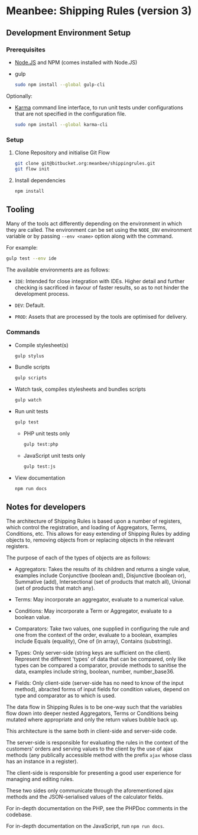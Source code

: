 Meanbee: Shipping Rules (version 3)
==============================================================================

Development Environment Setup
------------------------------------------------------------------------------

### Prerequisites

-   [Node.JS](https://nodejs.org) and NPM (comes installed with Node.JS)

-   gulp

    ```bash
    sudo npm install --global gulp-cli
    ```

Optionally:

-   [Karma](https://karma-runner.github.io) command line interface, to run unit
    tests under configurations that are not specified in the configuration file.

    ```bash
    sudo npm install --global karma-cli
    ```

### Setup

1.  Clone Repository and initialise Git Flow

    ```bash
    git clone git@bitbucket.org:meanbee/shippingrules.git
    git flow init
    ```

2.  Install dependencies

    ```bash
    npm install
    ```

Tooling
------------------------------------------------------------------------------

Many of the tools act differently depending on the environment in which they are
called. The environment can be set using the `NODE_ENV` environment variable or
by passing `--env <name>` option along with the command.

For example:

```bash
gulp test --env ide
```

The available environments are as follows:

-   `IDE`: Intended for close integration with IDEs. Higher detail and further
    checking is sacrificed in favour of faster results, so as to not hinder the
    development process.

-   `DEV`: Default.

-   `PROD`: Assets that are processed by the tools are optimised for delivery.

### Commands

-   Compile stylesheet(s)

    ```bash
    gulp stylus
    ```

-   Bundle scripts

    ```bash
    gulp scripts
    ```

-   Watch task, compiles stylesheets and bundles scripts

    ```bash
    gulp watch
    ```

-   Run unit tests

    ```bash
    gulp test
    ```

    -   PHP unit tests only

        ```bash
        gulp test:php
        ```

    -   JavaScript unit tests only

        ```bash
        gulp test:js
        ```

-   View documentation

    ```bash
    npm run docs
    ```

Notes for developers
------------------------------------------------------------------------------

The architecture of Shipping Rules is based upon a number of registers, which
control the registration, and loading of Aggregators, Terms, Conditions, etc.
This allows for easy extending of Shipping Rules by adding objects to, removing
objects from or replacing objects in the relevant registers.

The purpose of each of the types of objects are as follows:

-   Aggregators: Takes the results of its children and returns a single value,
    examples include Conjunctive (boolean and), Disjunctive (boolean or),
    Summative (add), Intersectional (set of products that match all), Unional
    (set of products that match any).

-   Terms: May incorporate an aggregator, evaluate to a numerical value.

-   Conditions: May incorporate a Term or Aggregator, evaluate to a boolean
    value.

-   Comparators: Take two values, one supplied in configuring the rule and one
    from the context of the order, evaluate to a boolean, examples include
    Equals (equality), One of (in array), Contains (substring).

-   Types: Only server-side (string keys are sufficient on the client).
    Represent the different 'types' of data that can be compared, only like
    types can be compared a comparator, provide methods to sanitise the data,
    examples include string, boolean, number, number_base36.

-   Fields: Only client-side (server-side has no need to know of the input
    method), abracted forms of input fields for condition values, depend on type
    and comparator as to which is used.

The data flow in Shipping Rules is to be one-way such that the variables flow
down into deeper nested Aggregators, Terms or Conditions being mutated where
appropriate and only the return values bubble back up.

This architecture is the same both in client-side and server-side code.

The server-side is responsible for evaluating the rules in the context of the
customers' orders and serving values to the client by the use of ajax methods
(any publically accessible method with the prefix `ajax` whose class has an
instance in a register).

The client-side is responsible for presenting a good user experience for
managing and editing rules.

These two sides only communicate through the aforementioned ajax methods and the
JSON-serialised values of the calculator fields.

For in-depth documentation on the PHP, see the PHPDoc comments in the codebase.

For in-depth documentation on the JavaScript, run `npm run docs`.